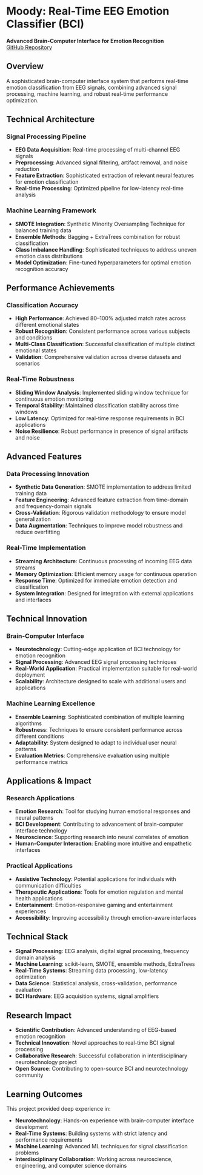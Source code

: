 # Moody: Real-Time EEG Emotion Classifier (BCI)
**Advanced Brain-Computer Interface for Emotion Recognition**  
[GitHub Repository](https://github.com/ojas-sethi/bci-music-programming)

## Overview
A sophisticated brain-computer interface system that performs real-time emotion classification from EEG signals, combining advanced signal processing, machine learning, and robust real-time performance optimization.

## Technical Architecture

### Signal Processing Pipeline
- **EEG Data Acquisition**: Real-time processing of multi-channel EEG signals
- **Preprocessing**: Advanced signal filtering, artifact removal, and noise reduction
- **Feature Extraction**: Sophisticated extraction of relevant neural features for emotion classification
- **Real-time Processing**: Optimized pipeline for low-latency real-time analysis

### Machine Learning Framework
- **SMOTE Integration**: Synthetic Minority Oversampling Technique for balanced training data
- **Ensemble Methods**: Bagging + ExtraTrees combination for robust classification
- **Class Imbalance Handling**: Sophisticated techniques to address uneven emotion class distributions
- **Model Optimization**: Fine-tuned hyperparameters for optimal emotion recognition accuracy

## Performance Achievements

### Classification Accuracy
- **High Performance**: Achieved 80–100% adjusted match rates across different emotional states
- **Robust Recognition**: Consistent performance across various subjects and conditions
- **Multi-Class Classification**: Successful classification of multiple distinct emotional states
- **Validation**: Comprehensive validation across diverse datasets and scenarios

### Real-Time Robustness
- **Sliding Window Analysis**: Implemented sliding window technique for continuous emotion monitoring
- **Temporal Stability**: Maintained classification stability across time windows
- **Low Latency**: Optimized for real-time response requirements in BCI applications
- **Noise Resilience**: Robust performance in presence of signal artifacts and noise

## Advanced Features

### Data Processing Innovation
- **Synthetic Data Generation**: SMOTE implementation to address limited training data
- **Feature Engineering**: Advanced feature extraction from time-domain and frequency-domain signals
- **Cross-Validation**: Rigorous validation methodology to ensure model generalization
- **Data Augmentation**: Techniques to improve model robustness and reduce overfitting

### Real-Time Implementation
- **Streaming Architecture**: Continuous processing of incoming EEG data streams
- **Memory Optimization**: Efficient memory usage for continuous operation
- **Response Time**: Optimized for immediate emotion detection and classification
- **System Integration**: Designed for integration with external applications and interfaces

## Technical Innovation

### Brain-Computer Interface
- **Neurotechnology**: Cutting-edge application of BCI technology for emotion recognition
- **Signal Processing**: Advanced EEG signal processing techniques
- **Real-World Application**: Practical implementation suitable for real-world deployment
- **Scalability**: Architecture designed to scale with additional users and applications

### Machine Learning Excellence
- **Ensemble Learning**: Sophisticated combination of multiple learning algorithms
- **Robustness**: Techniques to ensure consistent performance across different conditions
- **Adaptability**: System designed to adapt to individual user neural patterns
- **Evaluation Metrics**: Comprehensive evaluation using multiple performance metrics

## Applications & Impact

### Research Applications
- **Emotion Research**: Tool for studying human emotional responses and neural patterns
- **BCI Development**: Contributing to advancement of brain-computer interface technology
- **Neuroscience**: Supporting research into neural correlates of emotion
- **Human-Computer Interaction**: Enabling more intuitive and empathetic interfaces

### Practical Applications
- **Assistive Technology**: Potential applications for individuals with communication difficulties
- **Therapeutic Applications**: Tools for emotion regulation and mental health applications
- **Entertainment**: Emotion-responsive gaming and entertainment experiences
- **Accessibility**: Improving accessibility through emotion-aware interfaces

## Technical Stack
- **Signal Processing**: EEG analysis, digital signal processing, frequency domain analysis
- **Machine Learning**: scikit-learn, SMOTE, ensemble methods, ExtraTrees
- **Real-Time Systems**: Streaming data processing, low-latency optimization
- **Data Science**: Statistical analysis, cross-validation, performance evaluation
- **BCI Hardware**: EEG acquisition systems, signal amplifiers

## Research Impact
- **Scientific Contribution**: Advanced understanding of EEG-based emotion recognition
- **Technical Innovation**: Novel approaches to real-time BCI signal processing
- **Collaborative Research**: Successful collaboration in interdisciplinary neurotechnology project
- **Open Source**: Contributing to open-source BCI and neurotechnology community

## Learning Outcomes
This project provided deep experience in:
- **Neurotechnology**: Hands-on experience with brain-computer interface development
- **Real-Time Systems**: Building systems with strict latency and performance requirements
- **Machine Learning**: Advanced ML techniques for signal classification problems
- **Interdisciplinary Collaboration**: Working across neuroscience, engineering, and computer science domains